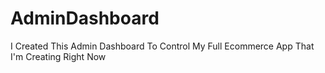 # AdminDashboard
I Created This Admin Dashboard To Control My Full Ecommerce App That I'm Creating Right Now
